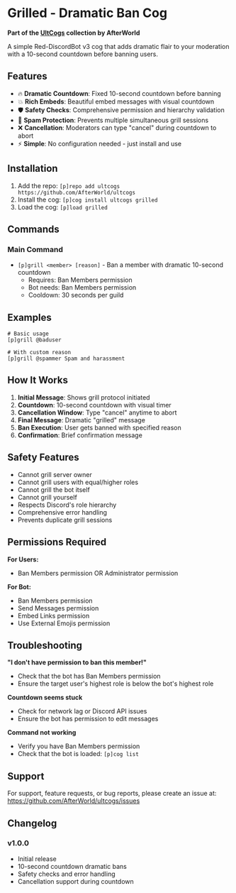 # Grilled - Dramatic Ban Cog

**Part of the [UltCogs](https://github.com/AfterWorld/ultcogs) collection by AfterWorld**

A simple Red-DiscordBot v3 cog that adds dramatic flair to your moderation with a 10-second countdown before banning users.

## Features

- 🔥 **Dramatic Countdown**: Fixed 10-second countdown before banning
- 💥 **Rich Embeds**: Beautiful embed messages with visual countdown
- 🛡️ **Safety Checks**: Comprehensive permission and hierarchy validation
- 🚫 **Spam Protection**: Prevents multiple simultaneous grill sessions
- ❌ **Cancellation**: Moderators can type "cancel" during countdown to abort
- ⚡ **Simple**: No configuration needed - just install and use

## Installation

1. Add the repo: `[p]repo add ultcogs https://github.com/AfterWorld/ultcogs`
2. Install the cog: `[p]cog install ultcogs grilled`
3. Load the cog: `[p]load grilled`

## Commands

### Main Command
- `[p]grill <member> [reason]` - Ban a member with dramatic 10-second countdown
  - Requires: Ban Members permission
  - Bot needs: Ban Members permission
  - Cooldown: 30 seconds per guild

## Examples

```
# Basic usage
[p]grill @baduser

# With custom reason
[p]grill @spammer Spam and harassment
```

## How It Works

1. **Initial Message**: Shows grill protocol initiated
2. **Countdown**: 10-second countdown with visual timer
3. **Cancellation Window**: Type "cancel" anytime to abort
4. **Final Message**: Dramatic "grilled" message
5. **Ban Execution**: User gets banned with specified reason
6. **Confirmation**: Brief confirmation message

## Safety Features

- Cannot grill server owner
- Cannot grill users with equal/higher roles
- Cannot grill the bot itself
- Cannot grill yourself
- Respects Discord's role hierarchy
- Comprehensive error handling
- Prevents duplicate grill sessions

## Permissions Required

**For Users:**
- Ban Members permission OR Administrator permission

**For Bot:**
- Ban Members permission
- Send Messages permission
- Embed Links permission
- Use External Emojis permission

## Troubleshooting

**"I don't have permission to ban this member!"**
- Check that the bot has Ban Members permission
- Ensure the target user's highest role is below the bot's highest role

**Countdown seems stuck**
- Check for network lag or Discord API issues
- Ensure the bot has permission to edit messages

**Command not working**
- Verify you have Ban Members permission
- Check that the bot is loaded: `[p]cog list`

## Support

For support, feature requests, or bug reports, please create an issue at: https://github.com/AfterWorld/ultcogs/issues

## Changelog

### v1.0.0
- Initial release
- 10-second countdown dramatic bans
- Safety checks and error handling
- Cancellation support during countdown
